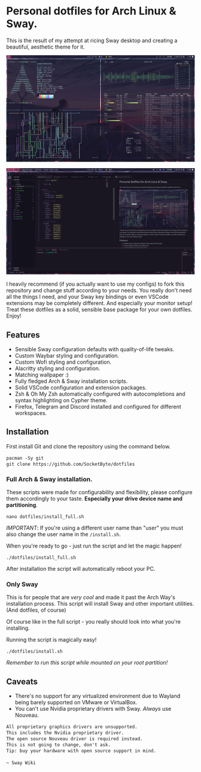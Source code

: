 # Personal dotfiles for Arch Linux & Sway.

This is the result of my attempt at ricing Sway desktop and creating a beautiful, aesthetic theme for it.

![Preview](preview.png)

![Preview](preview-2.png)

I heavily recommend (if you actually want to use my configs) to fork this repository and change stuff according to your needs. You really don't need all the things I need, and your Sway key bindings or even VSCode extensions may be completely different. And especially your monitor setup!
Treat these dotfiles as a solid, sensible base package for your own dotfiles. Enjoy!

## Features

- Sensible Sway configuration defaults with quality-of-life tweaks.
- Custom Waybar styling and configuration.
- Custom Wofi styling and configuration.
- Alacritty styling and configuration.
- Matching wallpaper :)
- Fully fledged Arch & Sway installation scripts.
- Solid VSCode configuration and extension packages.
- Zsh & Oh My Zsh automatically configured with autocompletions and syntax highlighting on Cypher theme.
- Firefox, Telegram and Discord installed and configured for different workspaces.

## Installation

First install Git and clone the repository using the command below.

```
pacman -Sy git
git clone https://github.com/SocketByte/dotfiles
```

### Full Arch & Sway installation.

These scripts were made for configurability and flexibility, please configure them accordingly to your taste. **Especially your drive device name and partitioning**.

```
nano dotfiles/install_full.sh
```

_IMPORTANT_: If you're using a different user name than "user" you must also change the user name in the `/install.sh`.

When you're ready to go - just run the script and let the magic happen!

```
./dotfiles/install_full.sh
```

After installation the script will automatically reboot your PC.

### Only Sway

This is for people that are _very cool_ and made it past the Arch Way's installation process. This script will install Sway and other important utilities. (And dotfiles, of course)

Of course like in the full script - you really should look into what you're installing.

Running the script is magically easy!

```
./dotfiles/install.sh
```

_Remember to run this script while mounted on your root partition!_

## Caveats
- There's no support for any virtualized environment due to Wayland being barely supported on VMware or VirtualBox.
- You can't use Nvidia proprietary drivers with Sway. _Always_ use Nouveau.
```
All proprietary graphics drivers are unsupported.
This includes the Nvidia proprietary driver.
The open source Nouveau driver is required instead.
This is not going to change, don't ask.
Tip: buy your hardware with open source support in mind.

~ Sway Wiki
```
